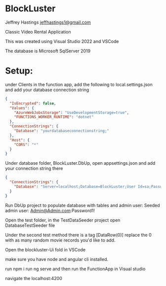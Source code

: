 # BlockLuster

Jeffrey Hastings
jeffhastings1@gmail.com

Classic Video Rental Application

This was created using Visual Studio 2022 and VSCode

The database is Microsoft SqlServer 2019

# Setup:

under Clients in the function app, add the following to local.settings.json and add your database connection string

```json
{
  "IsEncrypted": false,
  "Values": {
    "AzureWebJobsStorage": "UseDevelopmentStorage=true",
    "FUNCTIONS_WORKER_RUNTIME": "dotnet"
  },
  "ConnectionStrings": {
    "Database": "yourdatabaseconnectionstring;"
  },
  "Host": {
    "CORS": "*"
  }
}
```

Under database folder, BlockLuster.DbUp, open appsettings.json and add your connection string there

```json
{
  "ConnectionStrings": {
    "Database": "Server=localhost;Database=BlockLuster;User Id=sa;Password=Password1!;"
  }
}
```

Run DbUp project to populate database with tables and admin user:
Seeded admin user: Admin@Admin.com:Password1!

Open the test folder, in the TestDataSeeder project open DatabaseTestSeeder file

Under the second test method there is a tag [DataRow(0)]
replace the 0 with as many random movie records you'd like to add.

Open the blockluster-Ui fold in VSCode

make sure you have node and angular cli installed.

run npm i
run ng serve
and then run the FunctionApp in Visual studio

navigate the localhost:4200
